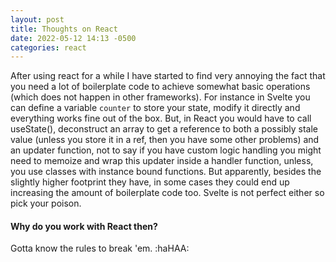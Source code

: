 ```yaml
---
layout: post
title: Thoughts on React
date: 2022-05-12 14:13 -0500
categories: react
---
```


After using react for a while I have started to find very annoying the fact that you need a lot of boilerplate code to achieve somewhat basic operations (which does not happen in other frameworks). For instance in Svelte you can define a variable `counter` to store your state, modify it directly and everything works fine out of the box. But, in React you would have to call useState(), deconstruct an array to get a reference to both a possibly stale value (unless you store it in a ref, then you have some other problems) and an updater function, not to say if you have custom logic handling you might need to memoize and wrap this updater inside a handler function, unless, you use classes with instance bound functions. But apparently, besides the slightly higher footprint they have, in some cases they could end up increasing the amount of boilerplate code too. Svelte is not perfect either so pick your poison.

#### Why do you work with React then?

Gotta know the rules to break 'em. :haHAA:
